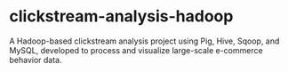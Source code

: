 # clickstream-analysis-hadoop
A Hadoop-based clickstream analysis project using Pig, Hive, Sqoop, and MySQL, developed to process and visualize large-scale e-commerce behavior data.
